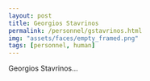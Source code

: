 ```yaml
---
layout: post
title: Georgios Stavrinos
permalink: /personnel/gstavrinos.html
img: "assets/faces/empty_framed.png"
tags: [personnel, human]
---
```


Georgios Stavrinos...

<a href="https://github.com/gstavrinos" title="Follow him on GitHub">
  <span class="fa-stack fa-lg"><i class="fa fa-github fa-stack-1x"></i></span>
